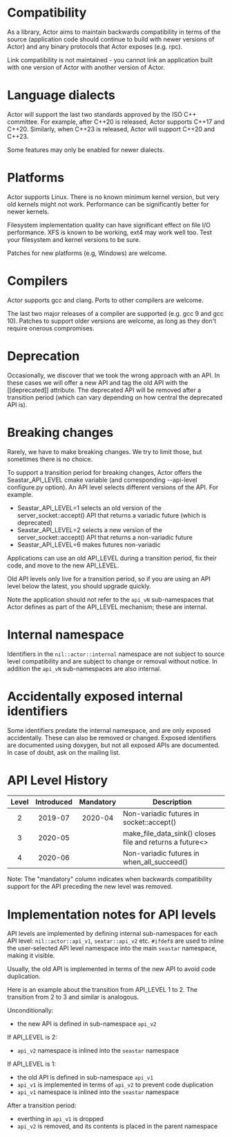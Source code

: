 Compatibility
=============

As a library, Actor aims to maintain backwards compatibility
in terms of the source (application code should continue to
build with newer versions of Actor) and any binary protocols
that Actor exposes (e.g. rpc).

Link compatibility is not maintained - you cannot link an
application built with one version of Actor with another
version of Actor.

Language dialects
=================

Actor will support the last two standards approved by the
ISO C++ committee. For example, after C++20 is released,
Actor supports C++17 and C++20.  Similarly, when C++23 is released,
Actor will support C++20 and C++23.

Some features may only be enabled for newer dialects.


Platforms
=========

Actor supports Linux. There is no known minimum kernel version,
but very old kernels might not work. Performance can be significantly
better for newer kernels.

Filesystem implementation quality can have significant effect on
file I/O performance. XFS is known to be working, ext4 may work well
too. Test your filesystem and kernel versions to be sure. 

Patches for new platforms (e.g, Windows) are welcome.


Compilers
=========

Actor supports gcc and clang. Ports to other compilers are
welcome.

The last two major releases of a compiler are supported (e.g.
gcc 9 and gcc 10). Patches to support older versions are welcome,
as long as they don't require onerous compromises.

Deprecation
===========

Occasionally, we discover that we took the wrong approach with
an API. In these cases we will offer a new API and tag the old
API with the [[deprecated]] attribute. The deprecated API will
be removed after a transition period (which can vary depending on
how central the deprecated API is).

Breaking changes
================

Rarely, we have to make breaking changes. We try to limit those,
but sometimes there is no choice.

To support a transition period for breaking changes, Actor
offers the Seastar_API_LEVEL cmake variable (and corresponding
--api-level configure.py option). An API level selects different
versions of the API. For example.

   - Seastar_API_LEVEL=1 selects an old version of the
     server_socket::accept() API that returns a variadic
     future (which is deprecated)
   - Seastar_API_LEVEL=2 selects a new version of the
     server_socket::accept() API that returns a non-variadic
     future
   - Seastar_API_LEVEL=6 makes futures non-variadic

Applications can use an old API_LEVEL during a transition
period, fix their code, and move to the new API_LEVEL.

Old API levels only live for a transition period, so if
you are using an API level below the latest, you should
upgrade quickly.

Note the application should not refer to the `api_vN`
sub-namespaces that Actor defines as part of the API_LEVEL
mechanism; these are internal.

Internal namespace
==================

Identifiers in the `nil::actor::internal` namespace are not subject
to source level compatibility and are subject to change or removal
without notice. In addition the `api_vN` sub-namespaces are also
internal.

Accidentally exposed internal identifiers
=========================================

Some identifiers predate the internal namespace, and are only
exposed accidentally. These can also be removed or changed. Exposed
identifiers are documented using doxygen, but not all exposed
APIs are documented. In case of doubt, ask on the mailing list.


API Level History
=================

|Level|Introduced |Mandatory|Description                                   |
|:---:|:---------:|:-------:| -------------------------------------------- |
| 2   |  2019-07  | 2020-04 | Non-variadic futures in socket::accept()     |
| 3   |  2020-05  |         | make_file_data_sink() closes file and returns a future<>  |
| 4   |  2020-06  |         | Non-variadic futures in when_all_succeed()   |


Note: The "mandatory" column indicates when backwards compatibility
support for the API preceding the new level was removed.

Implementation notes for API levels
===================================

API levels are implemented by defining internal sub-namespaces
for each API level: `nil::actor::api_v1`, `seatar::api_v2` etc. `#ifdef`s
are used to inline the user-selected API level namespace into the
main `seastar` namespace, making it visible.

Usually, the old API is implemented in terms of the new API to
avoid code duplication.

Here is an example about the transition from API_LEVEL 1 to 2. The
transition from 2 to 3 and similar is analogous.

Unconditionally:
 - the new API is defined in sub-namespace `api_v2`

If API_LEVEL is 2:
 - `api_v2` namespace is inlined into the `seastar` namespace

If API_LEVEL is 1:
 - the old API is defined in sub-namespace `api_v1`
 - `api_v1` is implemented in terms of `api_v2` to prevent code duplication
 - `api_v1` namespace is inlined into the `seastar` namespace

After a transition period:
 - everthing in `api_v1` is dropped
 - `api_v2` is removed, and its contents is placed in the parent namespace
